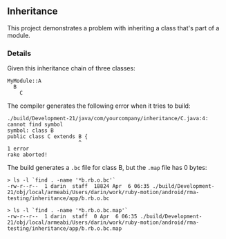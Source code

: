 ## Inheritance

This project demonstrates a problem with inheriting a class that's part of a module.

### Details

Given this inheritance chain of three classes:

    MyModule::A
      B
        C

The compiler generates the following error when it tries to build:

```
./build/Development-21/java/com/yourcompany/inheritance/C.java:4: cannot find symbol
symbol: class B
public class C extends B {
                       ^
1 error
rake aborted!
```

The build generates a `.bc` file for class B, but the `.map` file has 0 bytes:

```
> ls -l `find . -name '*b.rb.o.bc'`
-rw-r--r--  1 darin  staff  18824 Apr  6 06:35 ./build/Development-21/obj/local/armeabi/Users/darin/work/ruby-motion/android/rma-testing/inheritance/app/b.rb.o.bc

> ls -l `find . -name '*b.rb.o.bc.map'`
-rw-r--r--  1 darin  staff  0 Apr  6 06:35 ./build/Development-21/obj/local/armeabi/Users/darin/work/ruby-motion/android/rma-testing/inheritance/app/b.rb.o.bc.map
```

